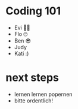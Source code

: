 # Coding 101

- Evi 🤷‍♀️
- Flo 🙄
- Ben 😎
- Judy
- Kati :) 


# next steps 
- lernen lernen popernen
- bitte ordentlich!
